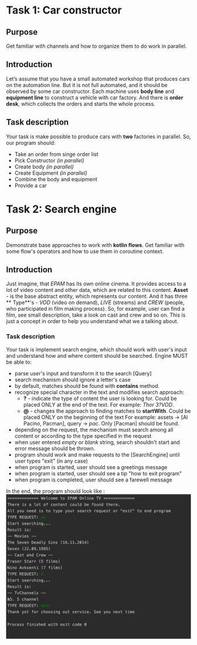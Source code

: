 # Task 1: Car constructor

## Purpose

Get familiar with channels and how to organize them to do work in parallel.

## Introduction

Let’s assume that you have a small automated workshop that produces cars on the automation line. But it is not full
automated, and it should be observed by some car constructor. Each machine uses **body line** and **equipment line** to
construct a vehicle with car factory. And there is **order desk**, which collects the orders and starts the whole
process.

## Task description

Your task is make possible to produce cars with **two** factories in parallel. So, our program should:

* Take an order from singe order list
* Pick Constructor _(in parallel)_
* Create body _(in parallel)_
* Create Equipment _(in parallel)_
* Combine the body and equipment
* Provide a car

# Task 2: Search engine

## Purpose

Demonstrate base approaches to work with **kotlin flows**. Get familiar with some flow's operators and how to use them
in coroutine context.

## Introduction

Just imagine, that _EPAM_ has its own online cinema. It provides access to a lot of video content and other data, which
are related to this content. **Asset** - is the base abstract entity, which represents our content. And it has three **
Type**'s -
_VOD_ (video on demand), _LIVE_ (streams) and _CREW_ (people, who participated in film making process). So, for example,
user can find a film, see small description, take a look on cast and crew and so on. This is just a concept in order to
help you understand what we a talking about.

### Task description

Your task is implement search engine, which should work with user's input and understand how and where content should be
searched. Engine MUST be able to:

* parse user's input and transform it to the search [Query]
* search mechanism should ignore a letter's case
* by default, matches should be found with **contains** method.
* recognize special character in the text and modifies search approach:
    * **?** - indicate the type of content the user is looking for. Could be placed ONLY at the end of the text. For
      example: _Thor 3?VOD_.
    * **@** - changes the approach to finding matches to **startWith**. Could be placed ONLY on the beginning of the
      text For example:
      assets -> [Al Pacino, Pacman], query -> _pac_. Only [Pacman] should be found.
* depending on the request, the mechanism must search among all content or according to the type specified in the
  request
* when user entered _empty_ or _blank_ string, search shouldn't start and error message should be thrown.
* program should work and make requests to the [SearchEngine] until user types "exit" (in any case)
* when program is started, user should see a greetings message
* when program is started, user should see a tip "how to exit program"
* when program is completed, user should see a farewell message

In the end, the program should look like :
![alt text](<./src/main/kotlin/teacher/com/epam/task2/screenshot/example.png>) 

